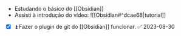- Estudando o básico do [[Obsidian]]
- Assisti à introdução do vídeo: ![[Obsidian#^dcae68|tutorial]]
- [x] ⏫ Fazer o plugin de git do [[Obsidian]] funcionar. ✅ 2023-08-30
